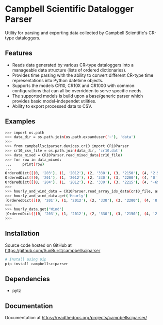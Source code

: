 # Campbell Scientific Datalogger Parser
Utility for parsing and exporting data collected by Campbell Scientific's CR-type dataloggers.

## Features
* Reads data generated by various CR-type dataloggers into a manageable data structure (lists of ordered dictionaries).
* Provides time parsing with the ability to convert different CR-type time representations into Python datetime objects.
* Supports the models CR10, CR10X and CR1000 with common configurations that can all be overridden to serve specific needs.
* The supported models is build upon a base/generic parser which provides basic model-independet utilities. 
* Ability to export processed data to CSV.

## Examples

```sh
>>> import os.path
>>> data_dir = os.path.join(os.path.expanduser('~'), 'data')
>>> 
>>> from campbellsciparser.devices.cr10 import CR10Parser
>>> cr10_csv_file = os.path.join(data_dir, 'cr10.dat')
>>> data_mixed = CR10Parser.read_mixed_data(cr10_file)
>>> for row in data_mixed:
...     print(row)
... 
OrderedDict([(0, '203'), (1, '2012'), (2, '330'), (3, '2150'), (4, '2.56'), (5, '44.48')])
OrderedDict([(0, '201'), (1, '2012'), (2, '330'), (3, '2200'), (4, '0'), (5, '1.317'), (6, '1.602'), (7, '133.4'), (8, '2.449'), (9, '2.293'), (10, '48.14'), (11, '20.44'), (12, '17.03'), (13, '1.683')])
OrderedDict([(0, '204'), (1, '2012'), (2, '330'), (3, '2215'), (4, '-6999'), (5, '-6999'), (6, '6999'), (7, '63.07'), (8, '2.969'), (9, '2.969'), (10, '2.969'), (11, '56.41'), (12, '-0.22')])
>>>
>>> hourly_and_wind_data = CR10Parser.read_array_ids_data(cr10_file, array_id_names={'201': 'Hourly', '203': 'Wind'})
>>> hourly_and_wind_data.get('Hourly')
[OrderedDict([(0, '201'), (1, '2012'), (2, '330'), (3, '2200'), (4, '0'), (5, '1.317'), (6, '1.602'), (7, '133.4'), (8, '2.449'), (9, '2.293'), (10, '48.14'), (11, '20.44'), (12, '17.03'), (13, '1.683')])]
>>>
>>> hourly_data.get('Wind')
[OrderedDict([(0, '203'), (1, '2012'), (2, '330'), (3, '2150'), (4, '2.56'), (5, '44.48')])]
>>>
```

## Installation
Source code hosted on GitHub at https://github.com/SunBurst/campbellsciparser

```sh
# Install using pip
pip install campbellsciparser
```

## Dependencies
* pytz

## Documentation
Documentation at https://readthedocs.org/projects/campbellsciparser/
